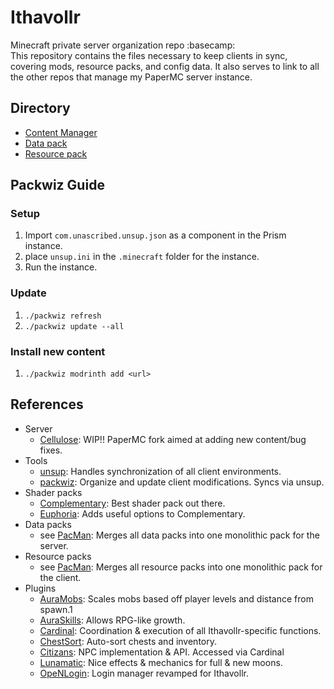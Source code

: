 # Ithavollr
Minecraft private server organization repo :basecamp:  
This repository contains the files necessary to keep clients in sync, covering mods, resource packs, and config data. It also serves to link to all the other repos that manage my PaperMC server instance.

## Directory
- [Content Manager](https://github.com/Ifiht/PacMan)
- [Data pack](https://github.com/Ifiht/Ithavollr-dpack)
- [Resource pack](https://github.com/Ifiht/Ithavollr-rpack)

## Packwiz Guide
### Setup
1. Import `com.unascribed.unsup.json` as a component in the Prism instance.
2. place `unsup.ini` in the `.minecraft` folder for the instance.
3. Run the instance.
### Update
1. `./packwiz refresh`
2. `./packwiz update --all`
### Install new content
1. `./packwiz modrinth add <url>`

## References
- Server
  + [Cellulose](https://github.com/Ifiht/Cellulose): WIP!! PaperMC fork aimed at adding new content/bug fixes.
- Tools
  + [unsup](https://git.sleeping.town/unascribed/unsup): Handles synchronization of all client environments.
  + [packwiz](https://packwiz.infra.link/tutorials/creating/adding-mods/): Organize and update client modifications. Syncs via unsup.
- Shader packs
  + [Complementary](https://modrinth.com/shader/complementary-reimagined): Best shader pack out there.
  + [Euphoria](https://modrinth.com/mod/euphoria-patches): Adds useful options to Complementary.
- Data packs
  + see [PacMan](https://github.com/Ifiht/PacMan): Merges all data packs into one monolithic pack for the server.
- Resource packs
  + see [PacMan](https://github.com/Ifiht/PacMan): Merges all resource packs into one monolithic pack for the client.
- Plugins
  + [AuraMobs](https://github.com/Ifiht/AuraMobs): Scales mobs based off player levels and distance from spawn.1
  + [AuraSkills](https://github.com/Ifiht/AuraSkills): Allows RPG-like growth.
  + [Cardinal](https://github.com/Ifiht/Cardinal): Coordination & execution of all Ithavollr-specific functions.
  + [ChestSort](https://github.com/Ifiht/ChestSort): Auto-sort chests and inventory.
  + [Citizans](https://github.com/Ifiht/Citizens2.5): NPC implementation & API. Accessed via Cardinal
  + [Lunamatic](https://github.com/Ifiht/Lunatic): Nice effects & mechanics for full & new moons.
  + [OpeNLogin](https://github.com/Ifiht/OpeNLogin): Login manager revamped for Ithavollr.
